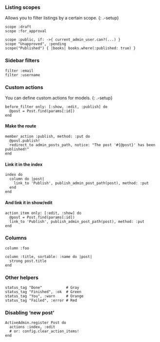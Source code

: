 ### Listing scopes

Allows you to filter listings by a certain scope. {: .-setup}

    scope :draft
    scope :for_approval

    scope :public, if: ->{ current_admin_user.can?(...) }
    scope "Unapproved", :pending
    scope("Published") { |books| books.where(:published: true) }

### Sidebar filters

    filter :email
    filter :username

### Custom actions

You can define custom actions for models. {: .-setup}

    before_filter only: [:show, :edit, :publish] do
      @post = Post.find(params[:id])
    end

#### Make the route

    member_action :publish, method: :put do
      @post.publish!
      redirect_to admin_posts_path, notice: "The post '#{@post}' has been published!"
    end

#### Link it in the index

    index do
      column do |post|
        link_to 'Publish', publish_admin_post_path(post), method: :put
      end
    end

#### And link it in show/edit

    action_item only: [:edit, :show] do
      @post = Post.find(params[:id])
      link_to 'Publish', publish_admin_post_path(post), method: :put
    end

### Columns

    column :foo

    column :title, sortable: :name do |post|
      strong post.title
    end

### Other helpers

    status_tag "Done"           # Gray
    status_tag "Finished", :ok  # Green
    status_tag "You", :warn     # Orange
    status_tag "Failed", :error # Red

### Disabling ‘new post’

    ActiveAdmin.register Post do
      actions :index, :edit
      # or: config.clear_action_items!
    end
